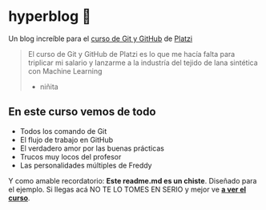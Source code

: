 # hyperblog 💚
Un blog increíble para el [curso de Git y GitHub](https://platzi.com/clases/git-github/ "curso de Git y GitHub") de [Platzi](https://platzi.com/ "Platzi") 
>El curso de Git y GitHub de Platzi es lo que me hacía falta para triplicar mi salario y lanzarme a la industría del tejido de lana sintética con Machine Learning
> - niñita 

## En este curso vemos de todo
* Todos los comando de Git
* El flujo de trabajo en GitHub 
* El verdadero amor por las buenas prácticas
* Trucos muy locos del profesor 
* Las personalidades múltiples de Freddy 

Y como amable recordatorio: **Este readme.md es un chiste**. Diseñado para el ejemplo. Si llegas acá NO TE LO TOMES EN SERIO y mejor ve [**a ver el curso**](https://platzi.com/clases/git-github/ "a ver el curso").